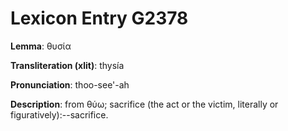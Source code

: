 # Lexicon Entry G2378

**Lemma**: θυσία

**Transliteration (xlit)**: thysía

**Pronunciation**: thoo-see'-ah

**Description**:
from θύω; sacrifice (the act or the victim, literally or figuratively):--sacrifice.
